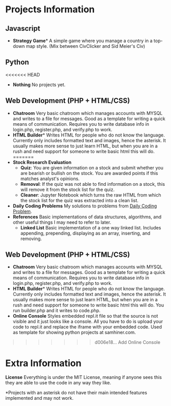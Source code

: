 # Projects Information

## Javascript
* **Strategy Game*** A simple game where you manage a country in a top-down map style. (Mix between CivClicker and Sid Meier's Civ)

## Python
<<<<<<< HEAD
* **Nothing** No projects yet.

## Web Development (PHP + HTML/CSS)
* **Chatroom** Very basic chatroom which manages accounts with MYSQL and writes to a file for messages. Good as a template for writing a quick means of communication. Requires you to write database info in login.php, register.php, and verify.php to work.
* **HTML Builder*** Writes HTML for people who do not know the language. Currently only includes formatted text and images, hence the asterisk. It usually makes more sense to just learn HTML, but when you are in a rush and need support for someone to write basic html this will do.
=======
* **Stock Research Evaluation**
	* **Quiz**: You are given information on a stock and submit whether you are bearish or bullish on the stock. You are awarded points if this matches analyst's opinions. 
	* **Removal**: If the quiz was not able to find information on a stock, this will remove it from the stock list for the quiz.
	* **Cleaner**: Jupyter Notebook which turns the raw HTML from which the stock list for the quiz was extracted into a clean list.
* **Daily Coding Problems** My solutions to problems from [Daily Coding Problem](https://www.dailycodingproblem.com).
* **References** Basic implementations of data structures, algorithms, and other useful things I may need to refer to later.
	* **Linked List** Basic implementation of a one way linked list. Includes appending, prepending, displaying as an array, inserting, and removing.

## Web Development (PHP + HTML/CSS)
* **Chatroom** Very basic chatroom which manages accounts with MYSQL and writes to a file for messages. Good as a template for writing a quick means of communication. Requires you to write database info in login.php, register.php, and verify.php to work.
* **HTML Builder*** Writes HTML for people who do not know the language. Currently only includes formatted text and images, hence the asterisk. It usually makes more sense to just learn HTML, but when you are in a rush and need support for someone to write basic html this will do. You run builder.php and it writes to code.php.
* **Online Console** Styles embedded repl.it file so that the source is not visible and it just looks like a console. All you have to do is upload your code to repl.it and replace the iframe with your embedded code. Used as template for showing python projects at samhiner.com.
>>>>>>> d006e18... Add Online Console

# Extra Information

**License** Everything is under the MIT License, meaning if anyone sees this they are able to use the code in any way they like.

*Projects with an asterisk do not have their main intended features implemented and may not work. 
